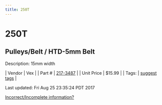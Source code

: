 ```yaml
---
title: 250T
---
```


# 250T
## Pulleys/Belt / HTD-5mm Belt
Description: 	15mm width 

| Vendor | Vex | 
| Part # | [217-3487](http://www.vexrobotics.com/vexpro/motion/belts-and-pulleys/htdbelts15.html) | 
| Unit Price | $15.99 | 
| Tags: | [suggest tags](https://docs.google.com/forms/d/e/1FAIpQLSeWyY8v3RgOty-MyWmh9U0iivNYN_molChYyS-0U-o-kOAv_g/viewform) | 

Last updated: Fri Aug 25 23:35:24 PDT 2017

 [Incorrect/Incomplete information?](https://docs.google.com/forms/d/e/1FAIpQLSeWyY8v3RgOty-MyWmh9U0iivNYN_molChYyS-0U-o-kOAv_g/viewform)